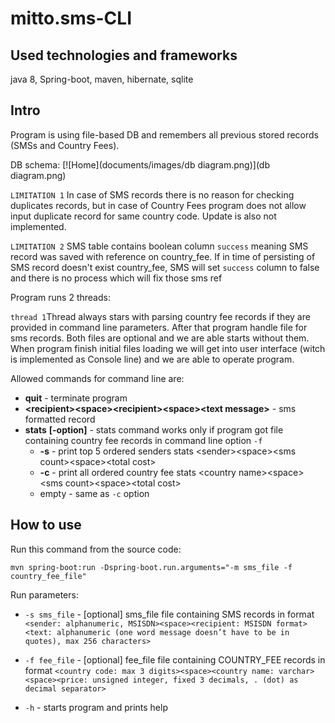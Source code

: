 # mitto.sms-CLI


## Used technologies and frameworks
java 8, Spring-boot, maven, hibernate, sqlite


## Intro
Program is using file-based DB and remembers all previous stored records (SMSs and Country Fees).  

DB schema:
[![Home](documents/images/db diagram.png)](db diagram.png)

`LIMITATION 1`
In case of SMS records there is no reason for checking duplicates records, but in case of Country Fees
program does not allow input duplicate record for same country code. Update is also not implemented. 

`LIMITATION 2`
SMS table contains boolean column `success` meaning SMS record was saved with reference on country_fee. If
in time of persisting of SMS record doesn't exist country_fee, SMS will set `success` column to false and there is no 
process which will fix those sms ref 


Program runs 2 threads:

`thread 1`Thread always stars with parsing country fee records if they are provided in command line parameters. After 
that program handle file for sms records. Both files are optional and we are able starts without them. When program 
finish initial files loading we will get into user interface (witch is implemented as Console line) and we are able to 
operate program. 

Allowed commands for command line are: 
* **quit** - terminate program 
* **\<recipient\>\<space\>\<recipient\>\<space\><text message\>** - sms formatted record
* **stats** **\[-option\]** - stats command works only if program got file containing country fee records in command line option `-f`
    * **-s** - print top 5 ordered senders stats \<sender\>\<space\>\<sms count\>\<space\>\<total cost\>
    * **-c** - print all ordered country fee stats \<country name\>\<space\>\<sms count\>\<space\>\<total cost\>
    * empty - same as `-c` option

 



## How to use

Run this command from the source code:

```
mvn spring-boot:run -Dspring-boot.run.arguments="-m sms_file -f country_fee_file"
```

Run parameters:

* `-s sms_file` - [optional] sms_file file containing SMS records in format `<sender: alphanumeric, MSISDN><space><recipient: MSISDN format><text: alphanumeric (one word message doesn’t have to be in quotes), max 256 characters>` 

* `-f fee_file` - [optional] fee_file file containing COUNTRY_FEE records in format `<country code: max 3 digits><space><country name: varchar><space><price: unsigned integer, fixed 3 decimals, . (dot) as decimal separator>`

* `-h` - starts program and prints help

